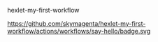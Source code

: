 hexlet-my-first-workflow

https://github.com/skymagenta/hexlet-my-first-workflow/actions/workflows/say-hello/badge.svg